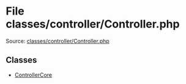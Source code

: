 File classes/controller/Controller.php
=========

Source: [classes/controller/Controller.php](https://github.com/PrestaShop/PrestaShop/blob/1.6.0.2/classes/controller/Controller.php)


Classes
-------

* [ControllerCore](class.ControllerCore.md)

